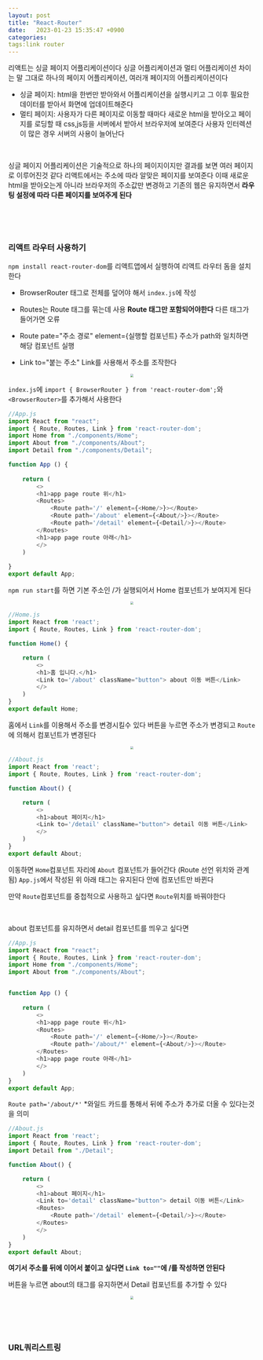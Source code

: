 ```yaml
---
layout: post
title: "React-Router"
date:   2023-01-23 15:35:47 +0900
categories:
tags:link router
---
```


리액트는 싱글 페이지 어플리케이션이다 싱글 어플리케이션과 멀티 어플리케이션 차이는 말 그대로 하나의 페이지 어플리케이션, 여러개 페이지의 어플리케이션이다

* 싱글 페이지: html을 한번만 받아와서  어플리케이션을 실행시키고 그 이후 필요한 데이터를 받아서 화면에 업데이트해준다 
* 멀티 페이지: 사용자가 다른 페이지로 이동할 때마다 새로운 html을 받아오고 페이지를 로딩할 때 css,js등을 서버에서 받아서 브라우저에 보여준다 사용자 인터렉션이 많은 경우 서버의 사용이 늘어난다

&nbsp;

싱글 페이지 어플리케이션은 기술적으로 하나의 페이지이지만 결과를 보면 여러 페이지로 이루어진것 같다 리액트에서는 주소에 따라 알맞은 페이지를 보여준다 이때 새로운 html을 받아오는게 아니라 브라우저의 주소값만 변경하고 기존의 웹은 유지하면서 **라우팅 설정에 따라 다른 페이지를 보여주게 된다**

 &nbsp;

&nbsp;

### 리액트 라우터 사용하기

`npm install react-router-dom`를 리액트앱에서 실행하여 리액트 라우터 돔을 설치한다

* BrowserRouter 태그로 전체를 덮어야 해서 `index.js`에 작성

* Routes는 Route 태그를 묶는데 사용 **Route 태그만 포함되어야한다** 다른 태그가 들어가면 오류
* Route pate="주소 경로" element={실행할 컴포넌트} 주소가 path와 일치하면 해당 컴포넌트 실행
* Link to="붙는 주소" Link를 사용해서 주소를 조작한다

<center>
<img src="https://user-images.githubusercontent.com/80758613/214004018-ddc799b9-8e25-4f38-b272-b08527d651d5.png" style="zoom:40%;">
</center>

`index.js`에 `import { BrowserRouter } from 'react-router-dom';`와 `<BrowserRouter>`를 추가해서 사용한다

``` js
//App.js
import React from "react";
import { Route, Routes, Link } from 'react-router-dom';
import Home from "./components/Home";
import About from "./components/About";
import Detail from "./components/Detail";

function App () {
	
	return (
		<>
		<h1>app page route 위</h1>
		<Routes>
			<Route path='/' element={<Home/>}></Route>
			<Route path='/about' element={<About/>}></Route>
			<Route path='/detail' element={<Detail/>}></Route>
		</Routes>
		<h1>app page route 아래</h1>
		</>
	)
	
}
export default App;
```

`npm run start`를 하면 기본 주소인 /가 실행되어서 Home 컴포넌트가 보여지게 된다

<center>
<img src="https://user-images.githubusercontent.com/80758613/214004456-a0ab0dea-ea20-419c-9f98-fed4ad14f6ac.png" style="zoom:40%;">
</center>

``` js
//Home.js
import React from 'react';
import { Route, Routes, Link } from 'react-router-dom';

function Home() {

    return (
        <>
        <h1>홈 입니다.</h1>
        <Link to='/about' className="button"> about 이동 버튼</Link>
        </>
    )
}
export default Home;
```

홈에서 `Link`를 이용해서 주소를 변경시킬수 있다  버튼을 누르면 주소가 변경되고 `Route`에 의해서 컴포넌트가 변경된다

<center>
<img src="https://user-images.githubusercontent.com/80758613/214006907-9afb0120-ad06-4cc5-8e0f-5d7b3a6b3922.png" style="zoom:40%;">
</center>

``` js
//About.js
import React from 'react';
import { Route, Routes, Link } from 'react-router-dom';

function About() {

    return (
        <>
        <h1>about 페이지</h1>
        <Link to='/detail' className="button"> detail 이동 버튼</Link>
        </>
    )
}
export default About;
```

이동하면 `Home`컴포넌트 자리에 `About` 컴포넌트가 들어간다 (Route 선언 위치와 관계됨) `App.js`에서 작성된 위 아래   태그는 유지된다 안에 컴포넌트만 바뀐다

만약 `Route`컴포넌트를 중첩적으로 사용하고 싶다면 `Route`위치를 바꿔야한다

&nbsp;

about 컴포넌트를 유지하면서  detail 컴포넌트를 띄우고 싶다면

``` js
//App.js
import React from "react";
import { Route, Routes, Link } from 'react-router-dom';
import Home from "./components/Home";
import About from "./components/About";


function App () {
	
	return (
		<>
		<h1>app page route 위</h1>
		<Routes>
			<Route path='/' element={<Home/>}></Route>
			<Route path='/about/*' element={<About/>}></Route>
		</Routes>
		<h1>app page route 아래</h1>
		</>
	)
}
export default App;
```

`Route path='/about/*'` *와일드 카드를 통해서 뒤에 주소가 추가로 더올 수 있다는것을 의미

``` js
//About.js
import React from 'react';
import { Route, Routes, Link } from 'react-router-dom';
import Detail from "./Detail";

function About() {

    return (
        <>
        <h1>about 페이지</h1>
        <Link to='detail' className="button"> detail 이동 버튼</Link>
        <Routes>
            <Route path='/detail' element={<Detail/>}></Route>
        </Routes>
        </>
    )
}
export default About;
```

**여기서 주소를 뒤에 이어서 붙이고 싶다면 `Link to=""`에 /를 작성하면 안된다**

버튼을 누르면 about의 태그를 유지하면서 Detail 컴포넌트를 추가할 수 있다

<center>
<img src="https://user-images.githubusercontent.com/80758613/214011972-1c85fee1-7475-401c-9c47-a0b445d6db92.png" style="zoom:40%;">
</center>

&nbsp;

&nbsp;

### URL쿼리스트링
